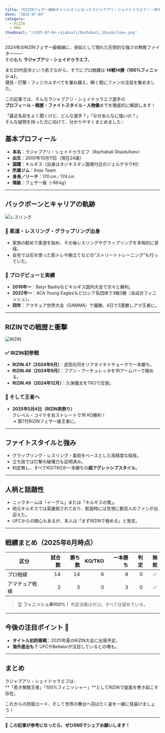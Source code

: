 ```yaml
---
title: "RIZINフェザー級新チャンピオンになったラジャブアリ・シェイドゥラエフ！一体何者？？"
date: "2025-07-04"
category:
  - RIZIN
  - MMA
thumbnail: "/2025-07-04-rajabuali/Razhabali_Shaidulloev.png"
---
```


2024年のRIZINフェザー級戦線に、突如として現れた圧倒的な強さの無敗ファイター――  
その名も **ラジャブアリ・シェイドゥラエフ**。

まだ20代前半という若さながら、すでにプロ戦績は **14戦14勝（100%フィニッシュ）**。  
寝技・打撃・フィジカルすべてを兼ね備え、瞬く間にファンの注目を集めました。

この記事では、そんなラジャブアリ・シェイドゥラエフ選手の  
**プロフィール・戦歴・ファイトスタイル・人物像**までを徹底的に解説します！

「最近名前をよく聞くけど、どんな選手？」「なぜあんなに強いの？」  
そんな疑問を持った方に向けて、分かりやすくまとめました💡

## 基本プロフィール

- **本名**：ラジャブアリ・シェイドゥラエフ（Razhabali Shaidulloev）
- **出生**：2000年10月11日（現在24歳）
- **国籍**：キルギス（出身はタジキスタン国境付近のジェルゲタウ村）
- **所属ジム**：Ihlas Team
- **身長／リーチ**：170 cm／174 cm
- **階級**：フェザー級（–66 kg）

---

## バックボーンとキャリアの軌跡
![レスリング](/2025-07-04-rajabuali/sougen.png)
### 🌱 柔道・レスリング・グラップリング出身  
- 家族の勧めで柔道を始め、その後レスリングやグラップリングを本格的に習得。  
- 自宅では石を使った筋トレや腕立てなどの“ストリートトレーニング”も行っていた。

### 🥇 プロデビューと実績
- **2019年〜**：Batyr Bashyなどキルギス国内大会で次々と勝利。
- **2022年〜**：ACA Young Eaglesなどロシア系団体で3戦3勝（全試合フィニッシュ）。
- **同年**：アマチュア世界大会（GAMMA）で優勝。4日で3連勝しアマ王者に。

---

## RIZINでの戦歴と衝撃
![RIZIN](/2025-07-04-rajabuali/rizin.png)
### ✅ RIZIN初参戦
- **RIZIN.47（2024年6月）**：武田光司をリアネイキドチョークで一本勝ち。
- **RIZIN.48（2024年9月）**：フアン・アーチュレッタを1Rアームバーで極める。
- **RIZIN.49（2024年12月）**：久保優太をTKOで圧倒。

### 👑 そして王者へ
- **2025年5月4日（RIZIN男祭り）**  
  クレベル・コイケを右ストレートで1R KO勝利！  
  → 第7代RIZINフェザー級王者に。

---

## ファイトスタイルと強み

- グラップリング・レスリング・柔術をベースとした高精度な組技。
- 立ち技では打撃の破壊力も証明済み。
- 判定無し、すべてKO/TKOか一本勝ちの**超アグレッシブスタイル**。

---

## 人柄と話題性

- ニックネームは「イーグル」または「キルギスの鷲」。
- 地元キルギスでは英雄視されており、凱旋時には空港に数百人のファンが出迎えた。
- UFCからの関心もあるが、本人は「まずRIZINで極める」と発言。

---

## 戦績まとめ（2025年6月時点）

| 区分               | 試合数 | 勝ち数 | KO/TKO | 一本勝ち | 判定 | 無敗 |
|------------------|-------:|-------:|--------:|----------:|------:|-----:|
| プロ戦績          | 14    | 14    | 6       | 8        | 0    | ✅    |
| アマチュア戦績    | 3     | 3     | 0       | 3        | 0    | ✅    |

> 🏆 **フィニッシュ率100%！** 判定決着はゼロ。すべて仕留めている。

---

## 今後の注目ポイント 🎥

- **タイトル初防衛戦**：2025年夏のRIZIN大会に出場予定。
- **海外進出も？** UFCやBellatorが注目しているとの噂も。

---

## まとめ

ラジャブアリ・シェイドゥラエフは、  
**「若き無敗王者」「100%フィニッシャー」**としてRIZINで旋風を巻き起こす存在。

これからの防衛ロード、そして世界の舞台へ羽ばたく姿を一緒に見届けましょう！

---

📌 **この記事が参考になったら、ぜひSNSでシェアお願いします！**